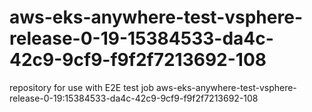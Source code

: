 # aws-eks-anywhere-test-vsphere-release-0-19-15384533-da4c-42c9-9cf9-f9f2f7213692-108
repository for use with E2E test job aws-eks-anywhere-test-vsphere-release-0-19:15384533-da4c-42c9-9cf9-f9f2f7213692-108
